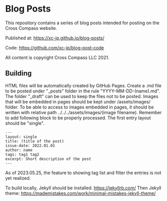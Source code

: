 Blog Posts
==========

This repository contains a series of blog posts intended for posting on the
Cross Compass website.

Published at: https://xc-jp.github.io/blog-posts/

Code: https://github.com/xc-jp/blog-post-code

All content is copyright Cross Compass LLC 2021.

## Building

HTML files will be automatically created by GitHub Pages.
Create a .md file to be posted under "\_posts" folder in the rule "YYYY-MM-DD-(name).md".
The folder "\_draft" can be used to keep the files not to be posted.
Images that will be embedded in pages should be kept under /assets/images/ folder.
To be able to access to images embedded in pages, it should be written with relative path ../../../assets/images/(image filename).
Remember to add following block to be properly processed.
The first entry layout should be "single".

```
---
layout: single
title: (title of the post)
issue-date: 2022.01.01
author: name
tags: tag1 tag2
excerpt: Short description of the post
---
```

As of 2023.05.25, the feature to showing tag list and filter the entries is not yet realized.

To build locally, Jekyll should be installed. https://jekyllrb.com/
Then Jekyll theme: https://mademistakes.com/work/minimal-mistakes-jekyll-theme/
